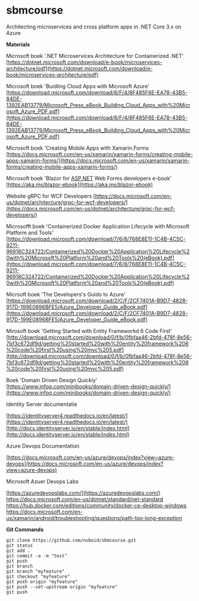 # sbmcourse
Architecting microservices and cross platform apps in .NET Core 3.x on Azure

**Materials**

Microsoft boek '.NET Microservices Architecture for Containerized .NET'
[https://dotnet.microsoft.com/download/e-book/microservices-architecture/pdf](https://dotnet.microsoft.com/download/e-book/microservices-architecture/pdf)

Microsoft boek 'Buidling Cloud Apps with Microsoft Azure'
[https://download.microsoft.com/download/8/F/4/8F485F6E-EA78-43B5-84DE-1392EAB13779/Microsoft_Press_eBook_Building_Cloud_Apps_with%20Microsoft_Azure_PDF.pdf](https://download.microsoft.com/download/8/F/4/8F485F6E-EA78-43B5-84DE-1392EAB13779/Microsoft_Press_eBook_Building_Cloud_Apps_with%20Microsoft_Azure_PDF.pdf)

Microsoft boek 'Creating Mobile Apps with Xamarin.Forms
[https://docs.microsoft.com/en-us/xamarin/xamarin-forms/creating-mobile-apps-xamarin-forms/](https://docs.microsoft.com/en-us/xamarin/xamarin-forms/creating-mobile-apps-xamarin-forms/)

Microsoft boek 'Blazor for [ASP.NET](http://asp.net/) Web Forms developers e-book'
[https://aka.ms/blazor-ebook](https://aka.ms/blazor-ebook)

Website gRPC for WCF Developers
[https://docs.microsoft.com/en-us/dotnet/architecture/grpc-for-wcf-developers/](https://docs.microsoft.com/en-us/dotnet/architecture/grpc-for-wcf-developers/)

Microsofft boek 'Containerized Docker Application Lifecycle with Microsoft Platform and Tools'
[https://download.microsoft.com/download/7/6/8/768E8E11-1C4B-4C5C-9211-96918C324722/Containerized%20Docker%20Application%20Lifecycle%20with%20Microsoft%20Platform%20and%20Tools%20(eBook).pdf](https://download.microsoft.com/download/7/6/8/768E8E11-1C4B-4C5C-9211-96918C324722/Containerized%20Docker%20Application%20Lifecycle%20with%20Microsoft%20Platform%20and%20Tools%20(eBook).pdf)

Micrsoft boek 'The Developers's Guido to Azure'
[https://download.microsoft.com/download/2/C/F/2CF7401A-B9D7-4828-917D-199E0896BFE5/Azure_Developer_Guide_eBook.pdf](https://download.microsoft.com/download/2/C/F/2CF7401A-B9D7-4828-917D-199E0896BFE5/Azure_Developer_Guide_eBook.pdf)

Mirosoft boek 'Getting Started with Entity Frameworkd 6 Code First'
[http://download.microsoft.com/download/0/f/b/0fbfaa46-2bfd-478f-8e56-7bf3c672df9d/getting%20started%20with%20entity%20framework%206%20code%20first%20using%20mvc%205.pdf](http://download.microsoft.com/download/0/f/b/0fbfaa46-2bfd-478f-8e56-7bf3c672df9d/getting%20started%20with%20entity%20framework%206%20code%20first%20using%20mvc%205.pdf)

Boek 'Domain Driven Design Quickly'
[https://www.infoq.com/minibooks/domain-driven-design-quickly/](https://www.infoq.com/minibooks/domain-driven-design-quickly/)

Identity Server documentatie

[https://identityserver4.readthedocs.io/en/latest/](https://identityserver4.readthedocs.io/en/latest/)
[http://docs.identityserver.io/en/stable/index.html](http://docs.identityserver.io/en/stable/index.html)

Azure Devops Documentation

[https://docs.microsoft.com/en-us/azure/devops/index?view=azure-devops](https://docs.microsoft.com/en-us/azure/devops/index?view=azure-devops)

Microsoft Azuer Devops Labs

[https://azuredevopslabs.com/](https://azuredevopslabs.com/)
https://docs.microsoft.com/en-us/dotnet/standard/net-standard
https://hub.docker.com/editions/community/docker-ce-desktop-windows
https://docs.microsoft.com/en-us/xamarin/android/troubleshooting/questions/path-too-long-exception

**Git Commands**

    git clone https://github.com/nuboid/sbmcourse.git
    git status
    git add .
    git commit -a -m "test"
    git push
    git branch
    git branch "myfeature"
    git checkout "myfeature"
    git push origin "myfeature"
    git push --set-upstream origin "myfeature"
    git push


<!--stackedit_data:
eyJoaXN0b3J5IjpbLTYwMjEzMjkwXX0=
-->